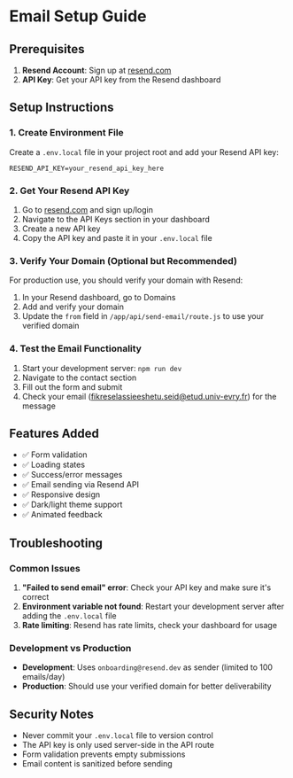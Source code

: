 # Email Setup Guide

## Prerequisites

1. **Resend Account**: Sign up at [resend.com](https://resend.com)
2. **API Key**: Get your API key from the Resend dashboard

## Setup Instructions

### 1. Create Environment File

Create a `.env.local` file in your project root and add your Resend API key:

```env
RESEND_API_KEY=your_resend_api_key_here
```

### 2. Get Your Resend API Key

1. Go to [resend.com](https://resend.com) and sign up/login
2. Navigate to the API Keys section in your dashboard
3. Create a new API key
4. Copy the API key and paste it in your `.env.local` file

### 3. Verify Your Domain (Optional but Recommended)

For production use, you should verify your domain with Resend:

1. In your Resend dashboard, go to Domains
2. Add and verify your domain
3. Update the `from` field in `/app/api/send-email/route.js` to use your verified domain

### 4. Test the Email Functionality

1. Start your development server: `npm run dev`
2. Navigate to the contact section
3. Fill out the form and submit
4. Check your email (fikreselassieeshetu.seid@etud.univ-evry.fr) for the message

## Features Added

- ✅ Form validation
- ✅ Loading states
- ✅ Success/error messages
- ✅ Email sending via Resend API
- ✅ Responsive design
- ✅ Dark/light theme support
- ✅ Animated feedback

## Troubleshooting

### Common Issues

1. **"Failed to send email" error**: Check your API key and make sure it's correct
2. **Environment variable not found**: Restart your development server after adding the `.env.local` file
3. **Rate limiting**: Resend has rate limits, check your dashboard for usage

### Development vs Production

- **Development**: Uses `onboarding@resend.dev` as sender (limited to 100 emails/day)
- **Production**: Should use your verified domain for better deliverability

## Security Notes

- Never commit your `.env.local` file to version control
- The API key is only used server-side in the API route
- Form validation prevents empty submissions
- Email content is sanitized before sending 
